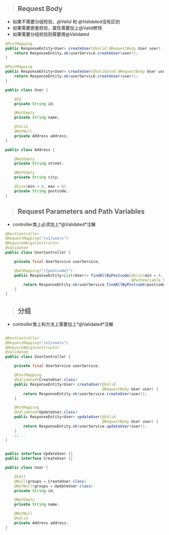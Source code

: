 > ## Request Body 

- 如果不需要分组校验，*@Valid* 和 *@Validated*没有区别
- 如果需要嵌套校验，属性需要加上@Valid修饰
- 如果需要分组校验则需要用@Validated

```java
@PostMapping
public ResponseEntity<User> createUser(@Valid @RequestBody User user) {
    return ResponseEntity.ok(userService.createUser(user));
}

@PostMapping
public ResponseEntity<User> createUser(@Validated @RequestBody User user) {
    return ResponseEntity.ok(userService.createUser(user));
}

public class User {

    @Id
    private String id;

    @NotEmpty
    private String name;

    @Valid
    @NotNull
    private Address address;
}

public class Address {

    @NotEmpty
    private String street;

    @NotEmpty
    private String city;

    @Size(min = 4, max = 6)
    private String postcode;
}
```





> ## Request Parameters and Path Variables

- controller类上必须加上*@Validated*注解

```java
@RestController
@RequestMapping("/v1/users")
@RequiredArgsConstructor
@Validated
public class UserController {

    private final UserService userService;

    @GetMapping("/{postcode}")
    public ResponseEntity<List<User>> findAllByPostcode(@Size(min = 4, max = 6)
                                                        @PathVariable String postcode) {
        return ResponseEntity.ok(userService.findAllByPostcode(postcode));
    }
}
```



> ## 分组

- controller类上和方法上需要加上*@Validated*注解

```java

@RestController
@RequestMapping("/v1/users")
@RequiredArgsConstructor
@Validated
public class UserController {

    private final UserService userService;

    @PostMapping
    @Validated(CreateUser.class)
    public ResponseEntity<User> createUser(@Valid
                                           @RequestBody User user) {
        return ResponseEntity.ok(userService.createUser(user));
    }

    @PutMapping
    @Validated(UpdateUser.class)
    public ResponseEntity<User> updateUser(@Valid
                                           @RequestBody User user) {
        return ResponseEntity.ok(userService.updateUser(user));
    }
    //...
}


public interface UpdateUser {}
public interface CreateUser {}

public class User {

    @Id()
    @Null(groups = CreateUser.class)
    @NotNull(groups = UpdateUser.class)
    private String id;

    @NotEmpty
    private String name;

    @NotNull
    @Valid
    private Address address;
}
```

[参考]: https://medium.com/javarevisited/are-you-using-valid-and-validated-annotations-wrong-b4a35ac1bca4


